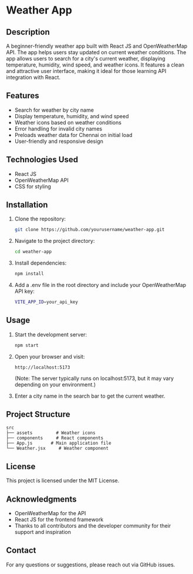 # Weather App

## Description

A beginner-friendly weather app built with React JS and OpenWeatherMap API. The app helps users stay updated on current weather conditions. The app allows users to search for a city's current weather, displaying temperature, humidity, wind speed, and weather icons. It features a clean and attractive user interface, making it ideal for those learning API integration with React.

## Features

* Search for weather by city name
* Display temperature, humidity, and wind speed
* Weather icons based on weather conditions
* Error handling for invalid city names
* Preloads weather data for Chennai on initial load
* User-friendly and responsive design

## Technologies Used

* React JS
* OpenWeatherMap API
* CSS for styling

## Installation

1. Clone the repository:

   ```bash
   git clone https://github.com/yourusername/weather-app.git
   ```
2. Navigate to the project directory:

   ```bash
   cd weather-app
   ```
3. Install dependencies:

   ```bash
   npm install
   ```
4. Add a .env file in the root directory and include your OpenWeatherMap API key:

   ```bash
   VITE_APP_ID=your_api_key
   ```

## Usage

1. Start the development server:

   ```bash
   npm start
   ```
2. Open your browser and visit:

   ```
   http://localhost:5173
   ```

   (Note: The server typically runs on localhost:5173, but it may vary depending on your environment.)
3. Enter a city name in the search bar to get the current weather.

## Project Structure

```
src
├── assets         # Weather icons
├── components     # React components
├── App.js       # Main application file
└── Weather.jsx     # Weather component
```

## License

This project is licensed under the MIT License.

## Acknowledgments

* OpenWeatherMap for the API
* React JS for the frontend framework
* Thanks to all contributors and the developer community for their support and inspiration

## Contact

For any questions or suggestions, please reach out via GitHub issues.

